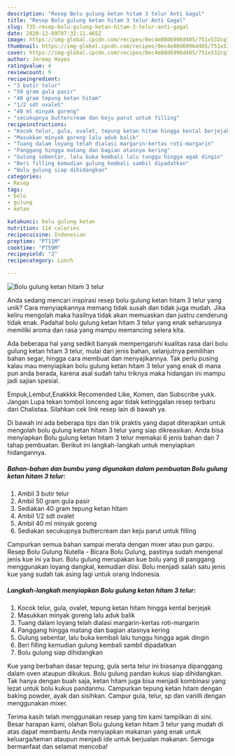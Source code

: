 ```yaml
---
description: "Resep Bolu gulung ketan hitam 3 telur Anti Gagal"
title: "Resep Bolu gulung ketan hitam 3 telur Anti Gagal"
slug: 735-resep-bolu-gulung-ketan-hitam-3-telur-anti-gagal
date: 2020-12-09T07:32:11.465Z
image: https://img-global.cpcdn.com/recipes/0ec4e80d6996d405/751x532cq70/bolu-gulung-ketan-hitam-3-telur-foto-resep-utama.jpg
thumbnail: https://img-global.cpcdn.com/recipes/0ec4e80d6996d405/751x532cq70/bolu-gulung-ketan-hitam-3-telur-foto-resep-utama.jpg
cover: https://img-global.cpcdn.com/recipes/0ec4e80d6996d405/751x532cq70/bolu-gulung-ketan-hitam-3-telur-foto-resep-utama.jpg
author: Jeremy Hayes
ratingvalue: 4
reviewcount: 9
recipeingredient:
- "3 butir telur"
- "50 gram gula pasir"
- "40 gram tepung ketan hitam"
- "1/2 sdt ovalet"
- "40 ml minyak goreng"
- "secukupnya buttercream dan keju parut untuk filling"
recipeinstructions:
- "Kocok telur, gula, ovalet, tepung ketan hitam hingga kental berjejak"
- "Masukkan minyak goreng lalu aduk balik"
- "Tuang dalam loyang telah dialasi margarin-kertas roti-margarin"
- "Panggang hingga matang dan bagian atasnya kering"
- "Gulung sebentar, lalu buka kembali lalu tunggu hingga agak dingin"
- "Beri filling kemudian gulung kembali sambil dipadatkan"
- "Bolu gulung siap dihidangkan"
categories:
- Resep
tags:
- bolu
- gulung
- ketan

katakunci: bolu gulung ketan 
nutrition: 114 calories
recipecuisine: Indonesian
preptime: "PT11M"
cooktime: "PT59M"
recipeyield: "3"
recipecategory: Lunch

---
```



![Bolu gulung ketan hitam 3 telur](https://img-global.cpcdn.com/recipes/0ec4e80d6996d405/751x532cq70/bolu-gulung-ketan-hitam-3-telur-foto-resep-utama.jpg)

Anda sedang mencari inspirasi resep bolu gulung ketan hitam 3 telur yang unik? Cara menyiapkannya memang tidak susah dan tidak juga mudah. Jika keliru mengolah maka hasilnya tidak akan memuaskan dan justru cenderung tidak enak. Padahal bolu gulung ketan hitam 3 telur yang enak seharusnya memiliki aroma dan rasa yang mampu memancing selera kita.

Ada beberapa hal yang sedikit banyak mempengaruhi kualitas rasa dari bolu gulung ketan hitam 3 telur, mulai dari jenis bahan, selanjutnya pemilihan bahan segar, hingga cara membuat dan menyajikannya. Tak perlu pusing kalau mau menyiapkan bolu gulung ketan hitam 3 telur yang enak di mana pun anda berada, karena asal sudah tahu triknya maka hidangan ini mampu jadi sajian spesial.

Empuk,Lembut,Enakkkk Recomended Like, Komen, dan Subscribe yukk. Jangan Lupa tekan tombol lonceng agar tidak ketinggalan resep terbaru dari Chalistaa. Silahkan cek link resep lain di bawah ya.


Di bawah ini ada beberapa tips dan trik praktis yang dapat diterapkan untuk mengolah bolu gulung ketan hitam 3 telur yang siap dikreasikan. Anda bisa menyiapkan Bolu gulung ketan hitam 3 telur memakai 6 jenis bahan dan 7 tahap pembuatan. Berikut ini langkah-langkah untuk menyiapkan hidangannya.

<!--inarticleads1-->

##### Bahan-bahan dan bumbu yang digunakan dalam pembuatan Bolu gulung ketan hitam 3 telur:

1. Ambil 3 butir telur
1. Ambil 50 gram gula pasir
1. Sediakan 40 gram tepung ketan hitam
1. Ambil 1/2 sdt ovalet
1. Ambil 40 ml minyak goreng
1. Sediakan secukupnya buttercream dan keju parut untuk filling


Campurkan semua bahan sampai merata dengan mixer atau pun garpu. Resep Bolu Gulung Nutella - Bicara Bolu Gulung, pastinya sudah mengenal jenis kue ini ya bun. Bolu gulung merupakan kue bolu yang di panggang menggunakan loyang dangkal, kemudian diisi. Bolu menjadi salah satu jenis kue yang sudah tak asing lagi untuk orang Indonesia. 

<!--inarticleads2-->

##### Langkah-langkah menyiapkan Bolu gulung ketan hitam 3 telur:

1. Kocok telur, gula, ovalet, tepung ketan hitam hingga kental berjejak
1. Masukkan minyak goreng lalu aduk balik
1. Tuang dalam loyang telah dialasi margarin-kertas roti-margarin
1. Panggang hingga matang dan bagian atasnya kering
1. Gulung sebentar, lalu buka kembali lalu tunggu hingga agak dingin
1. Beri filling kemudian gulung kembali sambil dipadatkan
1. Bolu gulung siap dihidangkan


Kue yang berbahan dasar tepung, gula serta telur ini biasanya dipanggang dalam oven ataupun dikukus. Bolu gulung pandan kukus siap dihidangkan. Tak hanya dengan buah saja, ketan hitam juga bisa menjadi kombinasi yang lezat untuk bolu kukus pandanmu. Campurkan tepung ketan hitam dengan baking powder, ayak dan sisihkan. Campur gula, telur, sp dan vanilli dengan menggunakan mixer. 

Terima kasih telah menggunakan resep yang tim kami tampilkan di sini. Besar harapan kami, olahan Bolu gulung ketan hitam 3 telur yang mudah di atas dapat membantu Anda menyiapkan makanan yang enak untuk keluarga/teman ataupun menjadi ide untuk berjualan makanan. Semoga bermanfaat dan selamat mencoba!
